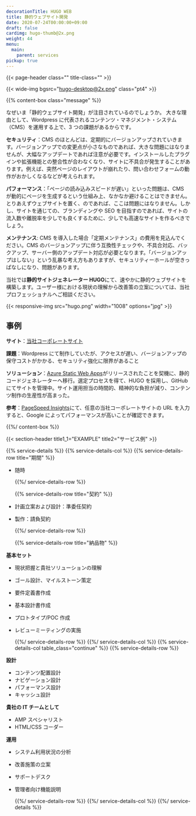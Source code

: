 ```yaml
---
decorationTitle: HUGO WEB
title: 静的ウェブサイト開発
date: 2020-07-24T00:00:00+09:00
draft: false
cardimg: hugo-thumb@2x.png
weight: 44
menu:
  main:
    parent: services
pickup: true
---
```


{{< page-header class="" title-class="" >}}

{{< wide-img bgsrc="hugo-desktop@2x.png" class="pt4" >}}

{{% content-box class="message" %}}

なぜいま「静的ウェブサイト開発」が注目されているのでしょうか。 大きな理由として、Wordpress に代表されるコンテンツ・マネジメント・システム（CMS）を運用する上で、3 つの課題があるからです。

**セキュリティ**：CMS のほとんどは、定期的にバージョンアップされていきます。バージョンアップでの変更点が小さなものであれば、大きな問題にはなりませんが、大幅なアップデートであれば注意が必要です。インストールしたプラグインや拡張機能との整合性が合わなくなり、サイトに不具合が発生することがあります。例えば、突然ページのレイアウトが崩れたり、問い合わせフォームの動作がおかしくなるなどが考えられます。

**パフォーマンス**：「ページの読み込みスピードが遅い」といった問題は、CMS が動的にページを生成するという仕組み上、なかなか避けることはできません。とりあえずウェブサイトを置く、のであれば、ここは問題にはなりません。しかし、サイトを通じての、ブランディングや SEO を目指すのであれば、サイトの流入数や離脱率を少しでも良くするために、少しでも高速なサイトを作るべきでしょう。

**メンテナンス**: CMS を導入した場合「定期メンテナンス」の費用を見込んでください。CMS のバージョンアップに伴う互換性チェックや、不具合対応、バックアップ、サーバー側のアップデート対応が必要となります。「バージョンアップはしない」という乱暴な考え方もありますが、セキュリティーホールが空きっぱなしになり、問題があります。

当社では**静的サイトジェネレーター HUGO**にて、速やかに静的ウェブサイトを構築します。ユーザー様における現状の理解から改善策の立案については、当社プロフェッショナルへご相談ください。

{{< responsive-img src="hugo.png" width="1008" options="jpg" >}}

## 事例

**サイト**：[当社コーポレートサイト](https://www.andaze.com/)

**課題**：Wordpress にて制作していたが、アクセスが遅い、バージョンアップの保守コストがかかる、セキュリティ強化に限界があること

**ソリューション**：[Azure Static Web Apps](https://azure.microsoft.com/ja-jp/services/app-service/static/)がリリースされたことを契機に、静的コードジェネレーターへ移行。選定プロセスを得て、HUGO を採用し、GitHub にてサイトを管理中。サイト運用担当の時間的、精神的な負担が減り、コンテンツ制作の生産性が高まった。

**参考**：[PageSpeed Insights](https://developers.google.com/speed/pagespeed/insights/)にて、任意の当社コーポレートサイトの URL を入力すると、Google によってパフォーマンスが高いことが確認できます。

{{%/ content-box %}}

{{< section-header title1_1="EXAMPLE" title2="サービス例" >}}

{{% service-details %}}
{{% service-details-col %}}
{{% service-details-row title="期間" %}}

- 随時

  {{%/ service-details-row %}}

  {{% service-details-row title="契約" %}}

- 計画立案および設計：準委任契約
- 製作：請負契約

  {{%/ service-details-row %}}

  {{% service-details-row title="納品物" %}}

**基本セット**

- 現状把握と貴社ソリューションの理解
- ゴール設計、マイルストーン策定
- 要件定義書作成
- 基本設計書作成
- プロトタイプ/POC 作成
- レビューミーティングの実施

  {{%/ service-details-row %}}
  {{%/ service-details-col %}}
  {{% service-details-col table_class="continue" %}}
  {{% service-details-row %}}

**設計**

- コンテンツ配置設計
- ナビゲーション設計
- パフォーマンス設計
- キャッシュ設計

**貴社の IT チームとして**

- AMP スペシャリスト
- HTML/CSS コーダー

**運用**

- システム利用状況の分析
- 改善施策の立案
- サポートデスク
- 管理者向け機能説明

  {{%/ service-details-row %}}
  {{%/ service-details-col %}}
  {{%/ service-details %}}
